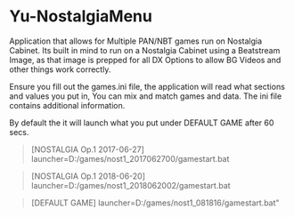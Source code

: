 # Yu-NostalgiaMenu
Application that allows for Multiple PAN/NBT games run on Nostalgia Cabinet.
Its built in mind to run on a Nostalgia Cabinet using a Beatstream Image, as that image is prepped for all DX Options to allow BG Videos and other things work correctly. 

Ensure you fill out the games.ini file, the application will read what sections and values you put in, You can mix and match games and data. The ini file contains additional information. 

By default the it will launch what you put under DEFAULT GAME after 60 secs.

> [NOSTALGIA Op.1 2017-06-27]
    launcher=D:/games/nost1_2017062700/gamestart.bat
    
> [NOSTALGIA Op.1 2018-06-20]
    launcher=D:/games/nost1_2018062002/gamestart.bat
    
> [DEFAULT GAME]
    launcher=D:/games/nost1_081816/gamestart.bat"

